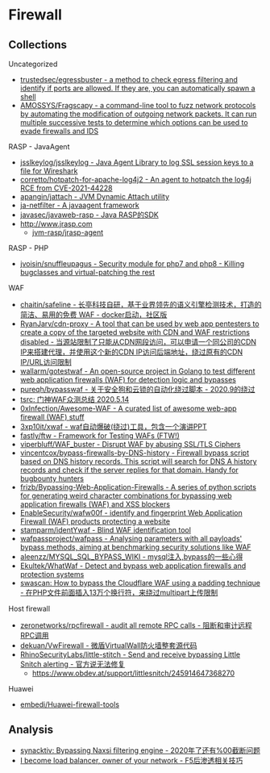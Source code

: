 # Firewall

## Collections

Uncategorized

* [trustedsec/egressbuster - a method to check egress filtering and identify if ports are allowed. If they are, you can automatically spawn a shell](https://github.com/trustedsec/egressbuster)
* [AMOSSYS/Fragscapy - a command-line tool to fuzz network protocols by automating the modification of outgoing network packets. It can run multiple successive tests to determine which options can be used to evade firewalls and IDS](https://github.com/AMOSSYS/Fragscapy)

RASP - JavaAgent

* [jsslkeylog/jsslkeylog - Java Agent Library to log SSL session keys to a file for Wireshark](https://github.com/jsslkeylog/jsslkeylog)
* [corretto/hotpatch-for-apache-log4j2 - An agent to hotpatch the log4j RCE from CVE-2021-44228](https://github.com/corretto/hotpatch-for-apache-log4j2)
* [apangin/jattach - JVM Dynamic Attach utility](https://github.com/apangin/jattach)
* [ja-netfilter - A javaagent framework](https://github.com/ja-netfilter/ja-netfilter)
* [javasec/javaweb-rasp - Java RASP的SDK](https://github.com/javasec/javaweb-rasp)
* http://www.jrasp.com
  * [jvm-rasp/jrasp-agent](https://github.com/jvm-rasp/jrasp-agent)

RASP - PHP

* [jvoisin/snuffleupagus - Security module for php7 and php8 - Killing bugclasses and virtual-patching the rest](https://github.com/jvoisin/snuffleupagus)

WAF

* [chaitin/safeline - 长亭科技自研，基于业界领先的语义引擎检测技术，打造的简洁、易用的免费 WAF - docker启动，社区版](https://github.com/chaitin/safeline)
* [RyanJarv/cdn-proxy - A tool that can be used by web app pentesters to create a copy of the targeted website with CDN and WAF restrictions disabled - 当源站限制了只能从CDN网段访问，可以申请一个同公司的CDN IP来搭建代理，并使用这个新的CDN IP访问后端地址，绕过原有的CDN IP/URL访问限制](https://github.com/RyanJarv/cdn-proxy)
* [wallarm/gotestwaf - An open-source project in Golang to test different web application firewalls (WAF) for detection logic and bypasses](https://github.com/wallarm/gotestwaf)
* [pureqh/bypasswaf - 关于安全狗和云锁的自动化绕过脚本 - 2020.9的绕过](https://github.com/pureqh/bypasswaf)
* [tsrc: 门神WAF众测总结 2020.5.14](https://security.tencent.com/index.php/blog/msg/151)
* [0xInfection/Awesome-WAF - A curated list of awesome web-app firewall (WAF) stuff](https://github.com/0xInfection/Awesome-WAF)
* [3xp10it/xwaf - waf自动爆破(绕过)工具，包含一个演讲PPT](https://github.com/3xp10it/xwaf)
* [fastly/ftw - Framework for Testing WAFs (FTW!)](https://github.com/fastly/ftw)
* [viperbluff/WAF_buster - Disrupt WAF by abusing SSL/TLS Ciphers](https://github.com/viperbluff/WAF_buster)
* [vincentcox/bypass-firewalls-by-DNS-history - Firewall bypass script based on DNS history records. This script will search for DNS A history records and check if the server replies for that domain. Handy for bugbounty hunters](https://github.com/vincentcox/bypass-firewalls-by-DNS-history)
* [frizb/Bypassing-Web-Application-Firewalls - A series of python scripts for generating weird character combinations for bypassing web application firewalls (WAF) and XSS blockers](https://github.com/frizb/Bypassing-Web-Application-Firewalls)
* [EnableSecurity/wafw00f - identify and fingerprint Web Application Firewall (WAF) products protecting a website](https://github.com/EnableSecurity/wafw00f)
* [stamparm/identYwaf - Blind WAF identification tool](https://github.com/stamparm/identYwaf)
* [wafpassproject/wafpass - Analysing parameters with all payloads' bypass methods, aiming at benchmarking security solutions like WAF](https://github.com/wafpassproject/wafpass)
* [aleenzz/MYSQL_SQL_BYPASS_WIKI - mysql注入,bypass的一些心得](https://github.com/aleenzz/MYSQL_SQL_BYPASS_WIKI)
* [Ekultek/WhatWaf - Detect and bypass web application firewalls and protection systems](https://github.com/Ekultek/WhatWaf)
* [swascan: How to bypass the Cloudflare WAF using a padding technique - 在PHP文件前面插入13万个换行符，来绕过multipart上传限制](https://www.swascan.com/cloudflare/)

Host firewall

* [zeronetworks/rpcfirewall - audit all remote RPC calls - 阻断和审计远程RPC调用](https://github.com/zeronetworks/rpcfirewall)
* [dekuan/VwFirewall - 微盾VirtualWall防火墙整套源代码](https://github.com/dekuan/VwFirewall)
* [RhinoSecurityLabs/little-stitch - Send and receive bypassing Little Snitch alerting - 官方说无法修复](https://github.com/RhinoSecurityLabs/little-stitch)
  * https://www.obdev.at/support/littlesnitch/245914647368270

Huawei

* [embedi/Huawei-firewall-tools](https://github.com/embedi/Huawei-firewall-tools)

## Analysis

* [synacktiv: Bypassing Naxsi filtering engine - 2020年了还有%00截断问题](https://www.synacktiv.com/publications/bypassing-naxsi-filtering-engine.html)
* [I become load balancer, owner of your network - F5后渗透相关技巧](https://github.com/n0x08/ConferenceTalks/blob/master/BecomeLoadbalancer_TR22.pdf)